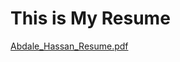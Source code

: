 # This is My Resume

[Abdale_Hassan_Resume.pdf](https://github.com/Abdale88/Rainbow-txt/files/6432319/Abdale_Hassan_Resume.pdf)
